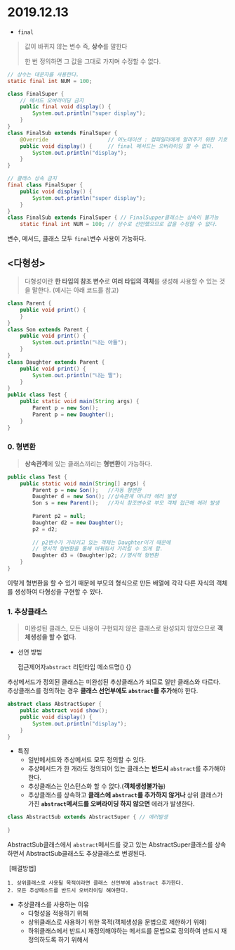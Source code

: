 # 2019.12.13

* `final`

> 값이 바뀌지 않는 변수 즉, **상수**를 말한다
>
> 한 번 정의하면 그 값을 그대로 가지며 수정할 수 없다.

```java
// 상수는 대문자를 사용한다.
static final int NUM = 100;

class FinalSuper {
    // 메서드 오버라이딩 금지
	public final void display() {
		System.out.println("super display");
	}
}
class FinalSub extends FinalSuper {
	@Override					// 어노테이션 : 컴파일러에게 알려주기 위한 기호
	public void display() {		// final 메서드는 오버라이딩 할 수 없다.
		System.out.println("display");
	}
}

// 클래스 상속 금지
final class FinalSuper {
	public void display() {
		System.out.println("super display");
	}
}
class FinalSub extends FinalSuper {	// FinalSupper클래스는 상속이 불가능
	static final int NUM = 100;	// 상수로 선언했으므로 값을 수정할 수 없다.
```

변수, 메서드, 클래스 모두 `final`변수 사용이 가능하다.

## <다형성>

> 다형성이란 **한 타입의 참조 변수**로 **여러 타입의 객체**를 생성해 사용할 수 있는 것을 말한다.  (예시는 아래 코드를 참고)

```java
class Parent {
    public void print() {
    }
}
class Son extends Parent {
    public void print() {
        System.out.println("나는 아들");
    }
}
class Daughter extends Parent {
    public void print() {
        System.out.println("나는 딸");
    }
}
public class Test {
    public static void main(String args) {
    	Parent p = new Son();
        Parent p = new Daughter();
	}
}
```

### 0. 형변환

> **상속관계**에 있는 클래스끼리는 **형변환**이 가능하다.

```java
public class Test {
    public static void main(String[] args) {
        Parent p = new Son();	//자동 형변환
        Daughter d = new Son(); //상속관계 아니라 에러 발생
        Son s = new Parent();	//자식 참조변수로 부모 객체 접근해 에러 발생
        
        Parent p2 = null;
        Daughter d2 = new Daughter();
        p2 = d2;
        
        // p2변수가 가리키고 있는 객체는 Daughter이기 때문에 
        // 명시적 형변환을 통해 바꿔줘서 가리킬 수 있게 함.
        Daughter d3 = (Daughter)p2; //명시적 형변환
    }
}
```

이렇게 형변환을 할 수 있기 때문에 부모의 형식으로 만든 배열에 각각 다른 자식의 객체를 생성하여 다형성을 구현할 수 있다.

### 1. 추상클래스

> 미완성된 클래스, 모든 내용이 구현되지 않은 클래스로 완성되지 않았으므로 **객체생성을 할 수 없다**.

* 선언 방법

  접근제어자`abstract` 리턴타입 메소드명() {}

추상메서드가 정의된 클래스는 미완성된 추상클래스가 되므로 일반 클래스와 다르다.   
추상클래스를 정의하는 경우 **클래스 선언부에도 `abstract`를 추가**해야 한다.    

```java
abstract class AbstractSuper {
	public abstract void show();
	public void display() {
		System.out.println("display");
	}
}
```

* 특징
  - 일반메서드와 추상메서드 모두 정의할 수 있다.                       
  - 추상메서드가 한 개라도 정의되어 있는 클래스는 **반드시** `abstract`를 추가해야 한다.
  - 추상클래스는 인스턴스화 할 수 없다.(**객체생성불가능**)
  - 추상클래스를 상속하고 **클래스에 `abstract`를 추가하지 않거나** 상위 클래스가 가진 **`abstract`메서드를 오버라이딩 하지 않으면** 에러가 발생한다.

```java
class AbstractSub extends AbstractSuper { // 에러발생
	
}
```

AbstractSub클래스에서 `abstract`메서드를 갖고 있는 AbstractSuper클래스를 상속하면서 AbstractSub클래스도 추상클래스로 변경된다. 

​	[해결방법]

	1. 상위클래스로 사용될 목적이라면 클래스 선언부에 abstract 추가한다.
 	2. 모든 추상메소드를 반드시 오버라이딩 해야한다.

* 추상클래스를 사용하는 이유
  * 다형성을 적용하기 위해                                        
  * 상위클래스로 사용하기 위한 목적(객체생성을 문법으로 제한하기 위해)               
  * 하위클래스에서 반드시 재정의해야하는 메서드를 문법으로 정의하여 반드시 재정의하도록 하기 위해서

